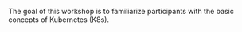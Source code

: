 The goal of this workshop is to familiarize participants with the basic concepts of Kubernetes (K8s).
